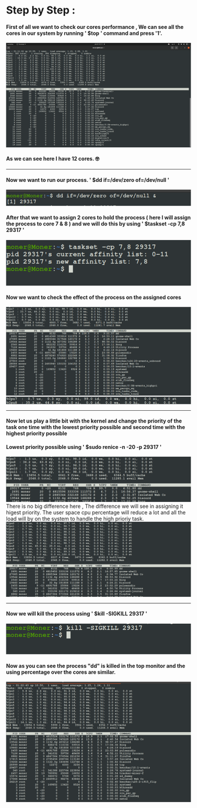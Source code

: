 # Step by Step :

#### First of all we want to check our cores performance , We can see all the cores in our system by running ' $top ' command and press '1'. 
![](https://github.com/MonerMo/Embedded-Linux-Diploma-Tasks-Solution/blob/Process-Management-Stack-Task/cores.png)
#### As we can see here I have 12 cores. 🤓

---

#### Now we want to run our process. ' $dd if=/dev/zero of=/dev/null '
![](https://github.com/MonerMo/Embedded-Linux-Diploma-Tasks-Solution/blob/Process-Management-Stack-Task/dd%20commnad.png)
#### After that we want to assign 2 cores to hold the process ( here I will assign the process to core 7 & 8 ) and we will do this by using ' $taskset -cp 7,8 29317 '
![](https://github.com/MonerMo/Embedded-Linux-Diploma-Tasks-Solution/blob/Process-Management-Stack-Task/changing%20core.png)
#### Now we want to check the effect of the process on the assigned cores 
![](https://github.com/MonerMo/Embedded-Linux-Diploma-Tasks-Solution/blob/Process-Management-Stack-Task/whole%20performance.png)
![](https://github.com/MonerMo/Embedded-Linux-Diploma-Tasks-Solution/blob/Process-Management-Stack-Task/two%20cores%20performance.png)

---

#### Now let us play a little bit with the kernel and change the priority of the task one time with the lowest priority possible and second time with the highest priority possible
#### Lowest priority possible using ' $sudo renice -n -20 -p 29317 '
![](https://github.com/MonerMo/Embedded-Linux-Diploma-Tasks-Solution/blob/Process-Management-Stack-Task/renice%20-20.png)
There is no big difference here , The difference we will see in assigning it higest priority. The user space cpu percentage will reduce a lot and all the load will by on the system to handle the high prioriy task. 
![](https://github.com/MonerMo/Embedded-Linux-Diploma-Tasks-Solution/blob/Process-Management-Stack-Task/renice%2019.png)

---

#### Now we will kill the process using ' $kill -SIGKILL 29317 '
![](https://github.com/MonerMo/Embedded-Linux-Diploma-Tasks-Solution/blob/Process-Management-Stack-Task/sigkill.png)
#### Now as you can see the process "dd" is killed in the top monitor and the using percentage over the cores are similar. 
![](https://github.com/MonerMo/Embedded-Linux-Diploma-Tasks-Solution/blob/Process-Management-Stack-Task/after%20killing.png)



